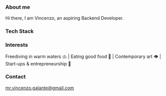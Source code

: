 ### About me
Hi there, I am Vincenzo, an aspiring Backend Developer. 

### Tech Stack


### Interests
Freediving in warm waters 🫁 | Eating good food 👄 | Contemporary art 👁 | Start-ups & entrepreneurship 🧠

### Contact
mr.vincenzo.galante@gmail.com
